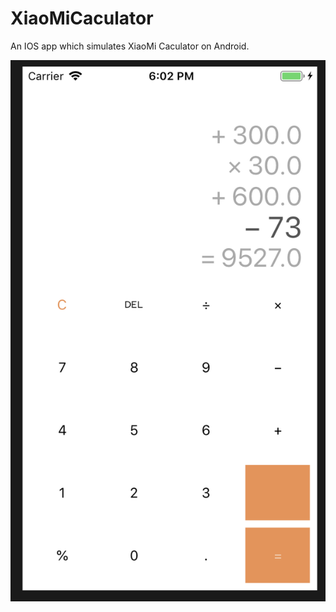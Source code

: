 # XiaoMiCaculator
An IOS app which simulates XiaoMi Caculator on Android.  

![pic](https://github.com/Wusuluren/XiaoMiCaculator/blob/master/demo/demo.PNG)  
